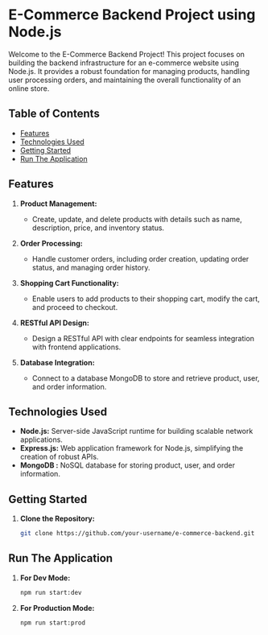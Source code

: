 # E-Commerce Backend Project using Node.js

Welcome to the E-Commerce Backend Project! This project focuses on building the backend infrastructure for an e-commerce website using Node.js. It provides a robust foundation for managing products, handling user  processing orders, and maintaining the overall functionality of an online store.

## Table of Contents

- [Features](#features)
- [Technologies Used](#technologies-used)
- [Getting Started](#getting-started)
- [Run The Application](#run-application)

## Features

1. **Product Management:**
   - Create, update, and delete products with details such as name, description, price, and inventory status.

2. **Order Processing:**
   - Handle customer orders, including order creation, updating order status, and managing order history.

3. **Shopping Cart Functionality:**
   - Enable users to add products to their shopping cart, modify the cart, and proceed to checkout.

4. **RESTful API Design:**
   - Design a RESTful API with clear endpoints for seamless integration with frontend applications.

5. **Database Integration:**
   - Connect to a database  MongoDB to store and retrieve product, user, and order information.
  
## Technologies Used

- **Node.js:** Server-side JavaScript runtime for building scalable network applications.
- **Express.js:** Web application framework for Node.js, simplifying the creation of robust APIs.
- **MongoDB :** NoSQL database for storing product, user, and order information.

## Getting Started

1. **Clone the Repository:**
   ```bash
   git clone https://github.com/your-username/e-commerce-backend.git


## Run The Application


1. **For Dev Mode:**
   ```bash
   npm run start:dev

2. **For Production Mode:**
   ```bash
   npm run start:prod






